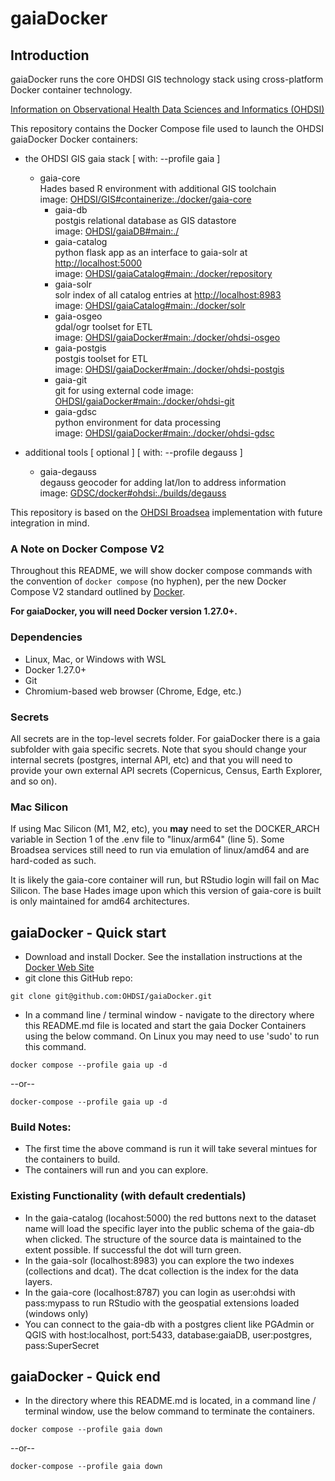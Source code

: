 # gaiaDocker

## Introduction

gaiaDocker runs the core OHDSI GIS technology stack using cross-platform Docker container technology.

[Information on Observational Health Data Sciences and Informatics (OHDSI)](http://www.ohdsi.org/ "OHDSI Website")

This repository contains the Docker Compose file used to launch the OHDSI gaiaDocker Docker containers:

- the OHDSI GIS gaia stack [ with: --profile gaia ]
  - gaia-core  
    Hades based R environment with additional GIS toolchain  
    image: [OHDSI/GIS#containerize:./docker/gaia-core](https://github.com/OHDSI/GIS)  
	- gaia-db  
	  postgis relational database as GIS datastore  
	  image: [OHDSI/gaiaDB#main:./](https://github.com/OHDSI/gaiaDB)  
	- gaia-catalog  
	  python flask app as an interface to gaia-solr at [http://localhost:5000](http://localhost:5000)  
	  image: [OHDSI/gaiaCatalog#main:./docker/repository](https://github.com/OHDSI/gaiaCatalog)  
	- gaia-solr  
	  solr index of all catalog entries at [http://localhost:8983](http://localhost:8983)  
	  image: [OHDSI/gaiaCatalog#main:./docker/solr](https://github.com/OHDSI/gaiaCatalog)  
	- gaia-osgeo  
	  gdal/ogr toolset for ETL  
	  image: [OHDSI/gaiaDocker#main:./docker/ohdsi-osgeo](https://github.com/OHDSI/gaiaDocker)  
	- gaia-postgis  
	  postgis toolset for ETL  
	  image: [OHDSI/gaiaDocker#main:./docker/ohdsi-postgis](https://github.com/OHDSI/gaiaDocker)  
	- gaia-git  
	  git for using external code
	  image: [OHDSI/gaiaDocker#main:./docker/ohdsi-git](https://github.com/OHDSI/gaiaDocker)  
	- gaia-gdsc  
	  python environment for data processing  
	  image: [OHDSI/gaiaDocker#main:./docker/ohdsi-gdsc](https://github.com/OHDSI/gaiaDocker)  

-  additional tools [ optional ] [ with: --profile degauss ]  
	- gaia-degauss  
	  degauss geocoder for adding lat/lon to address information  
	  image: [GDSC/docker#ohdsi:./builds/degauss](https://github.com/Geospatial-Digital-Special-Collections/docker)  

This repository is based on the [OHDSI Broadsea](https://github.com/OHDSI/Broadsea) implementation with future integration in mind.  

### A Note on Docker Compose V2  

Throughout this README, we will show docker compose commands with the convention of `docker compose` (no hyphen), per the new Docker Compose V2 standard outlined by [Docker](https://docs.docker.com/compose/migrate/#docker-compose-vs-docker-compose).  

**For gaiaDocker, you will need Docker version 1.27.0+.**  

### Dependencies  

- Linux, Mac, or Windows with WSL
- Docker 1.27.0+
- Git
- Chromium-based web browser (Chrome, Edge, etc.)

### Secrets  

All secrets are in the top-level secrets folder. For gaiaDocker there is a gaia subfolder with gaia specific secrets. Note that syou should change your internal secrets (postgres, internal API, etc) and that you will need to provide your own external API secrets (Copernicus, Census, Earth Explorer, and so on).  

### Mac Silicon  

If using Mac Silicon (M1, M2, etc), you **may** need to set the DOCKER_ARCH variable in Section 1 of the .env file to "linux/arm64" (line 5). Some Broadsea services still need to run via emulation of linux/amd64 and are hard-coded as such.  

It is likely the gaia-core container will run, but RStudio login will fail on Mac Silicon. The base Hades image upon which this version of gaia-core is built is only maintained for amd64 architectures.  

## gaiaDocker - Quick start  

- Download and install Docker. See the installation instructions at the [Docker Web Site](https://docs.docker.com/engine/installation/ "Install Docker")
- git clone this GitHub repo:

```shell
git clone git@github.com:OHDSI/gaiaDocker.git
```

- In a command line / terminal window - navigate to the directory where this README.md file is located and start the gaia Docker Containers using the below command. On Linux you may need to use 'sudo' to run this command.

```shell
docker compose --profile gaia up -d
```

--or--  


```shell
docker-compose --profile gaia up -d
```

### Build Notes:  

- The first time the above command is run it will take several mintues for the containers to build.
- The containers will run and you can explore.  

### Existing Functionality (with default credentials)  

- In the gaia-catalog (locahost:5000) the red buttons next to the dataset name will load the specific layer into the public schema of the gaia-db when clicked. The structure of the source data is maintained to the extent possible. If successful the dot will turn green.
- In the gaia-solr (localhost:8983) you can explore the two indexes (collections and dcat). The dcat collection is the index for the data layers.
- In the gaia-core (localhost:8787) you can login as user:ohdsi with pass:mypass to run RStudio with the geospatial extensions loaded (windows only)
- You can connect to the gaia-db with a postgres client like PGAdmin or QGIS with host:localhost, port:5433, database:gaiaDB, user:postgres, pass:SuperSecret

## gaiaDocker - Quick end  

- In the directory where this README.md is located, in a command line / terminal window, use the below command to terminate the containers.  

```shell
docker compose --profile gaia down
```

--or--  


```shell
docker-compose --profile gaia down
```
